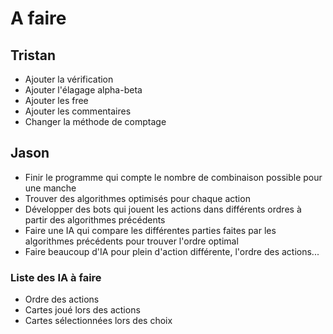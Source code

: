 # A faire

## Tristan

* Ajouter la vérification
* Ajouter l'élagage alpha-beta
* Ajouter les free
* Ajouter les commentaires
* Changer la méthode de comptage

## Jason

* Finir le programme qui compte le nombre de combinaison possible pour une manche
* Trouver des algorithmes optimisés pour chaque action
* Développer des bots qui jouent les actions dans différents ordres à partir des algorithmes précédents
* Faire une IA qui compare les différentes parties faites par les algorithmes précédents pour trouver l'ordre optimal
* Faire beaucoup d'IA pour plein d'action différente, l'ordre des actions...

### Liste des IA à faire

* Ordre des actions
* Cartes joué lors des actions
* Cartes sélectionnées lors des choix
